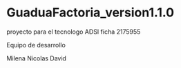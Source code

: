 # GuaduaFactoria_version1.1.0
proyecto para el tecnologo ADSI ficha 2175955 

Equipo de desarrollo 

Milena
Nicolas
David 


